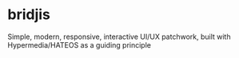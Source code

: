 # bridjis
Simple, modern, responsive, interactive UI/UX patchwork, built with Hypermedia/HATEOS as a guiding principle
